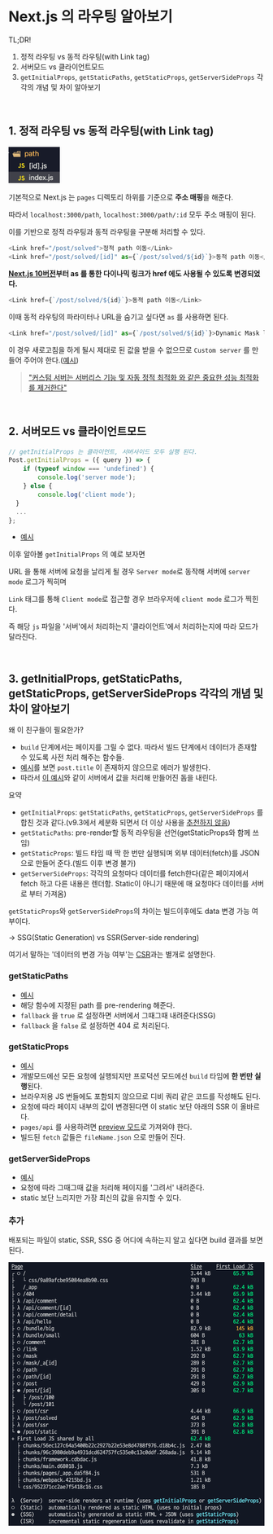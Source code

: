 # Next.js 의 라우팅 알아보기

TL;DR!
1. 정적 라우팅 vs 동적 라우팅(with Link tag)
2. 서버모드 vs 클라이언트모드
3. `getInitialProps`, `getStaticPaths`, `getStaticProps`, `getServerSideProps` 각각의 개념 및 차이 알아보기

<br/>

## 1. 정적 라우팅 vs 동적 라우팅(with Link tag)

<img src=".readme/assets/path.png" width="20%" />

기본적으로 Next.js 는 `pages` 디렉토리 하위를 기준으로 **주소 매핑**을 해준다.

따라서 `localhost:3000/path`, `localhost:3000/path/:id` 모두 주소 매핑이 된다.

이를 기반으로 정적 라우팅과 동적 라우팅을 구분해 처리할 수 있다.

```javascript
<Link href="/post/solved">정적 path 이동</Link>
<Link href="/post/solved/[id]" as={`/post/solved/${id}`}>동적 path 이동</Link>
```

**[Next.js 10버전](https://nextjs.org/blog/next-10#automatic-resolving-of-href)부터 as 를 통한 다이나믹 링크가 href 에도 사용될 수 있도록 변경되었다.**

```javascript
<Link href={`/post/solved/${id}`}>동적 path 이동</Link>
```

이때 동적 라우팅의 파라미터나 URL을 숨기고 싶다면 `as` 를 사용하면 된다.

```javascript
<Link href="/post/solved/[id]" as={`/post/solved/${id}`}>Dynamic Mask link</Link>
```

이 경우 새로고침을 하게 될시 제대로 된 값을 받을 수 없으므로 `Custom server` 를 만들어 주어야 한다.([예시](server.js))

> ["커스텀 서버는 서버리스 기능 및 자동 정적 최적화 와 같은 중요한 성능 최적화를 제거한다"](https://nextjs.org/docs/advanced-features/custom-server)

<br/>

## 2. 서버모드 vs 클라이언트모드

```javascript
// getInitialProps 는 클라이언트, 서버사이드 모두 실행 된다.
Post.getInitialProps = ({ query }) => {
	if (typeof window === 'undefined') {
		console.log('server mode');
	} else {
		console.log('client mode');
  }
  ...
};
```

- [예시](pages/post/solved.js)

이후 알아볼 `getInitialProps` 의 예로 보자면

URL 을 통해 서버에 요청을 날리게 될 경우 `Server mode`로 동작해 서버에 `server mode` 로그가 찍히며 

`Link` 태그를 통해 `Client mode`로 접근할 경우 브라우저에 `client mode` 로그가 찍힌다.

즉 해당 `js` 파일을 '서버'에서 처리하는지 '클라이언트'에서 처리하는지에 따라 모드가 달라진다.

<br/>

## 3. getInitialProps, getStaticPaths, getStaticProps, getServerSideProps 각각의 개념 및 차이 알아보기

왜 이 친구들이 필요한가?

- `build` 단계에서는 페이지를 그릴 수 없다. 따라서 빌드 단계에서 데이터가 존재할 수 있도록 사전 처리 해주는 함수들.
- [예시](pages/post/index.js)를 보면 `post.title` 이 존재하지 않으므로 에러가 발생한다.
- 따라서 [이 예시](pages/post/solved.js)와 같이 서버에서 값을 처리해 만들어진 돔을 내린다.

요약 

- `getInitialProps`: `getStaticPaths`, `getStaticProps`, `getServerSideProps` 를 합친 것과 같다.(v9.3에서 세분화 되면서 더 이상 사용을 [추천하지 않음](https://nextjs.org/docs/api-reference/data-fetching/getInitialProps))
- `getStaticPaths`: pre-render할 동적 라우팅을 선언(getStaticProps와 함께 쓰임)
- `getStaticProps`: 빌드 타임 때 딱 한 번만 실행되며 외부 데이터(fetch)를 JSON 으로 만들어 준다.(빌드 이후 변경 불가)
- `getServerSideProps`: 각각의 요청마다 데이터를 fetch한다(같은 페이지에서 fetch 하고 다른 내용은 렌더함. Static이 아니기 때문에 매 요청마다 데이터를 서버로 부터 가져옴)

`getStaticProps`와 `getServerSideProps`의 차이는 빌드이후에도 data 변경 가능 여부이다.

-> SSG(Static Generation) vs SSR(Server-side rendering)

여기서 말하는 '데이터의 변경 가능 여부'는 [CSR](pages/post/csr)과는 별개로 설명한다.

### getStaticPaths
- [예시](pages/post/[id].js)
- 해당 함수에 지정된 path 를 pre-rendering 해준다.
- `fallback` 을 `true` 로 설정하면 서버에서 그때그때 내려준다(SSG)
- `fallback` 을 `false` 로 설정하면 404 로 처리된다.

### getStaticProps
- [예시](pages/post/static.js)
- 개발모드에선 모든 요청에 실행되지만 프로덕션 모드에선 `build` 타임에 **한 번만 실행**된다.
- 브라우저용 JS 번들에도 포함되지 않으므로 디비 쿼리 같은 코드를 작성해도 된다.
- 요청에 따라 페이지 내부의 값이 변경된다면 이 static 보단 아래의 SSR 이 올바르다.
- `pages/api` 를 사용하려면 [preview 모드](https://nextjs.org/docs/advanced-features/preview-mode)로 가져와야 한다.
- 빌드된 `fetch` 값들은 `fileName.json` 으로 만들어 진다.

### getServerSideProps
- [예시](pages/post/ssr.js)
- 요청에 따라 그때그때 값을 처리해 페이지를 '그려서' 내려준다.
- static 보단 느리지만 가장 최신의 값을 유지할 수 있다.

### 추가

배포되는 파일이 static, SSR, SSG 중 어디에 속하는지 알고 싶다면 build 결과를 보면 된다.

<img src="./.readme/assets/build.png" />